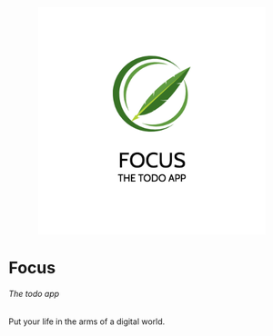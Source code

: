 <p align="center">
  <img src="https://github.com/theIshantha/Focus/blob/master/logo.png" width="400px" height="400px"/>
</p>

# Focus 
###### The todo app 
Put your life in the arms of a digital world. 

